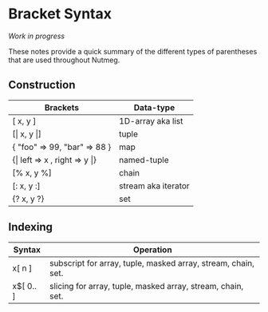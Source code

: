 # Bracket Syntax

_Work in progress_

These notes provide a quick summary of the different types of parentheses that are used throughout Nutmeg.

## Construction

| Brackets        |   Data-type              |
|-----------------|--------------------------|
| [ x, y ]        | 1D-array aka list |
| [\| x, y \|]    | tuple |
| { "foo" => 99, "bar" => 88 } | map |
| {\| left => x , right => y \|} |  named-tuple |
| [% x, y %]      | chain |
| [: x, y :]      | stream aka iterator |
| {? x, y ?}      | set |


## Indexing

| Syntax     | Operation                |
|------------|--------------------------|
| x[ n ]     | subscript for array, tuple, masked array, stream, chain, set.  |
| x$[ 0.. ] | slicing for array, tuple, masked array, stream, chain, set. |
